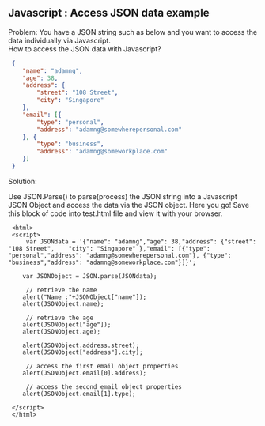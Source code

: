 ## Javascript : Access JSON data example

Problem:
You have a JSON string such as below and you want to access the data individually via Javascript.   
How to access the JSON data with Javascript?  

```json
 {
 	"name": "adamng",
 	"age": 38,
 	"address": {
 		"street": "108 Street",
 		"city": "Singapore"
 	},
 	"email": [{
 		"type": "personal",
 		"address": "adamng@somewherepersonal.com"
 	}, {
 		"type": "business",
 		"address": "adamng@someworkplace.com"
 	}]
 }
 ```
 
Solution:

Use JSON.Parse() to parse(process) the JSON string into a Javascript JSON Object and access the data via the JSON object.
Here you go!
Save this block of code into test.html file and view it with your browser.

```
 <html>
 <script>
     var JSONdata = '{"name": "adamng","age": 38,"address": {"street": "108 Street",	"city": "Singapore"	},"email": [{"type": "personal","address": "adamng@somewherepersonal.com"}, {"type": "business","address": "adamng@someworkplace.com"}]}';

 	var JSONObject = JSON.parse(JSONdata);

     // retrieve the name
 	alert("Name :"+JSONObject["name"]); 
 	alert(JSONObject.name); 

     // retrieve the age
 	alert(JSONObject["age"]); 
 	alert(JSONObject.age); 

 	alert(JSONObject.address.street);
 	alert(JSONObject["address"].city); 

     // access the first email object properties
 	alert(JSONObject.email[0].address); 

     // access the second email object properties
 	alert(JSONObject.email[1].type);

 </script>
 </html>
 ```
